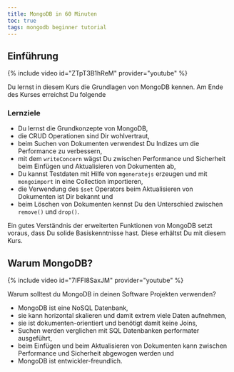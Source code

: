 ```yaml
---
title: MongoDB in 60 Minuten
toc: true
tags: mongodb beginner tutorial
---
```


## Einführung

{% include video id="ZTpT3B1hReM" provider="youtube" %}

Du lernst in diesem Kurs die Grundlagen von MongoDB kennen. Am Ende des Kurses erreichst Du folgende

### Lernziele

- Du lernst die Grundkonzepte von MongoDB,
- die CRUD Operationen sind Dir wohlvertraut,
- beim Suchen von Dokumenten verwendest Du Indizes um die Performance zu verbessern,
- mit dem `writeConcern` wägst Du zwischen Performance und Sicherheit beim Einfügen und Aktualisieren von Dokumenten ab,
- Du kannst Testdaten mit Hilfe von `mgeneratejs` erzeugen und mit `mongoimport` in eine Collection importieren,
- die Verwendung des `$set` Operators beim Aktualisieren von Dokumenten ist Dir bekannt und
- beim Löschen von Dokumenten kennst Du den Unterschied zwischen `remove()` und `drop()`.

Ein gutes Verständnis der erweiterten Funktionen von MongoDB setzt voraus, dass Du solide Basiskenntnisse hast. Diese erhältst Du mit diesem Kurs.

## Warum MongoDB?

{% include video id="7IFFI8SaxJM" provider="youtube" %}

Warum solltest du MongoDB in deinen Software Projekten verwenden?

- MongoDB ist eine NoSQL Datenbank,
- sie kann horizontal skalieren und damit extrem viele Daten aufnehmen,
- sie ist dokumenten-orientiert und benötigt damit keine Joins,
- Suchen werden verglichen mit SQL Datenbanken performater ausgeführt,
- beim Einfügen und beim Aktualisieren von Dokumenten kann zwischen Performance und Sicherheit abgewogen werden und 
- MongoDB ist entwickler-freundlich.